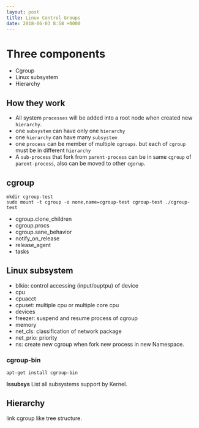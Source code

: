 ```yaml
---
layout: post
title: Linux Control Groups
date: 2018-06-03 8:58 +0000
---
```



# Three components
* Cgroup
* Linux subsystem
* Hierarchy

## How they work
* All system `processes` will be added into a root node when created new `hierarchy`.
* one `subsystem` can have only one `hierarchy`
* one `hierarchy` can have many `subsystem`
* one `process` can be member of multiple `cgroups`. but each of `cgroup` must be in different `hierarchy`
* A `sub-process` that fork from `parent-process` can be in same `cgroup` of `parent-process`, also can be moved to other `cgorup`.


## cgroup

```
mkdir cgroup-test
sudo mount -t cgroup -o none,name=cgroup-test cgroup-test ./cgroup-test
```

* cgroup.clone_children
* cgroup.procs
* cgroup.sane_behavior
* notify_on_release
* release_agent
* tasks


## Linux subsystem
* blkio: control accessing (input/ouptpu) of device 
* cpu
* cpuacct
* cpuset: multiple cpu or multiple core cpu
* devices
* freezer: suspend and resume process of cgroup
* memory
* net_cls: classification of network package
* net_prio: priority
* ns: create new cgroup when fork new process in new Namespace.


### cgroup-bin
```
apt-get install cgroup-bin

``` 

**lssubsys**
List all subsystems support by Kernel.


## Hierarchy
link cgroup like tree structure.



